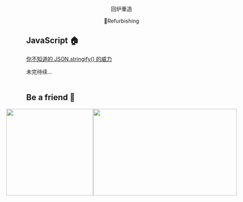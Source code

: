 <p align="center">回炉重造</p>
<p align="center">🔨Refurbishing</p>



## JavaScript 🏠

[你不知道的 JSON.stringify() 的威力](https://github.com/NieZhuZhu/Blog/issues/1)


未完待续...
<br/>
<br/>

## Be a friend 👬

<div style="display:flex;justify-content:center" >
<img src="https://user-gold-cdn.xitu.io/2019/12/22/16f2d09afc01f0b8" width = "230" height = "230" alt="" align=center />
<img src="https://user-gold-cdn.xitu.io/2019/12/22/16f2d09eb59851d3?w=900&h=500&f=png&s=148345" width = "380" height = "230" alt="" align=center />
</div>

